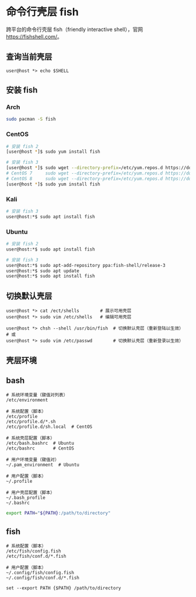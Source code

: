 # 命令行壳层 fish

跨平台的命令行壳层 fish（friendly interactive shell），官网 <https://fishshell.com/>。

## 查询当前壳层

```fish
user@host *> echo $SHELL
```

## 安装 fish

### Arch

```sh
sudo pacman -S fish
```

### CentOS

```sh
# 安装 fish 2
[user@host *]$ sudo yum install fish

# 安装 fish 3
[user@host *]$ sudo wget --directory-prefix=/etc/yum.repos.d https://download.opensuse.org/repositories/shells:fish:release:3/RedHat_RHEL-6/shells:fish:release:3.repo
# CentOS 7     sudo wget --directory-prefix=/etc/yum.repos.d https://download.opensuse.org/repositories/shells:fish:release:3/RHEL_7/shells:fish:release:3.repo
# CentOS 8     sudo wget --directory-prefix=/etc/yum.repos.d https://download.opensuse.org/repositories/shells:fish:release:3/CentOS_8/shells:fish:release:3.repo
[user@host *]$ sudo yum install fish
```

### Kali

```sh
# 安装 fish 3
user@host:*$ sudo apt install fish
```

### Ubuntu

```sh
# 安装 fish 2
user@host:*$ sudo apt install fish

# 安装 fish 3
user@host:*$ sudo apt-add-repository ppa:fish-shell/release-3
user@host:*$ sudo apt update
user@host:*$ sudo apt install fish
```

## 切换默认壳层

```fish
user@host *> cat /ect/shells        # 展示可用壳层
user@host *> sudo vim /etc/shells   # 编辑可用壳层

user@host *> chsh --shell /usr/bin/fish  # 切换默认壳层（重新登陆以生效）
# 或
user@host *> sudo vim /etc/passwd        # 切换默认壳层（重新登录以生效）
```

## 壳层环境

## bash

```text
# 系统环境变量（键值对列表）
/etc/environment

# 系统配置（脚本）
/etc/profile
/etc/profile.d/*.sh
/etc/profile.d/sh.local  # CentOS

# 系统壳层配置（脚本）
/etc/bash.bashrc  # Ubuntu
/etc/bashrc       # CentOS

# 用户环境变量（键值对）
~/.pam_environment  # Ubuntu

# 用户配置（脚本）
~/.profile

# 用户壳层配置（脚本）
~/.bash_profile
~/.bashrc
```

```sh
export PATH="${PATH}:/path/to/directory"
```

## fish

```text
# 系统配置（脚本）
/etc/fish/config.fish
/etc/fish/conf.d/*.fish

# 用户配置（脚本）
~/.config/fish/config.fish
~/.config/fish/conf.d/*.fish
```

```fish
set --export PATH {$PATH} /path/to/directory
```
